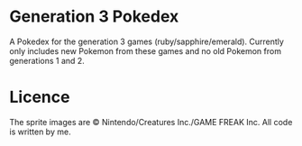 # Generation 3 Pokedex

A Pokedex for the generation 3 games (ruby/sapphire/emerald). Currently only includes new Pokemon from these games and no old Pokemon from generations 1 and 2.

# Licence

The sprite images are © Nintendo/Creatures Inc./GAME FREAK Inc. All code is written by me.


